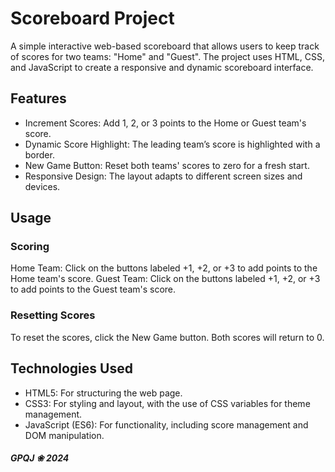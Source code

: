 # Scoreboard Project

A simple interactive web-based scoreboard that allows users to keep track of scores for two teams: "Home" and "Guest". 
The project uses HTML, CSS, and JavaScript to create a responsive and dynamic scoreboard interface.

## Features

- Increment Scores: Add 1, 2, or 3 points to the Home or Guest team's score.
- Dynamic Score Highlight: The leading team’s score is highlighted with a border.
- New Game Button: Reset both teams' scores to zero for a fresh start.
- Responsive Design: The layout adapts to different screen sizes and devices.

## Usage

### Scoring

Home Team: Click on the buttons labeled +1, +2, or +3 to add points to the Home team's score.
Guest Team: Click on the buttons labeled +1, +2, or +3 to add points to the Guest team's score.

### Resetting Scores

To reset the scores, click the New Game button. Both scores will return to 0.

## Technologies Used

- HTML5: For structuring the web page.
- CSS3: For styling and layout, with the use of CSS variables for theme management.
- JavaScript (ES6): For functionality, including score management and DOM manipulation.


##### GPQJ ❀ 2024